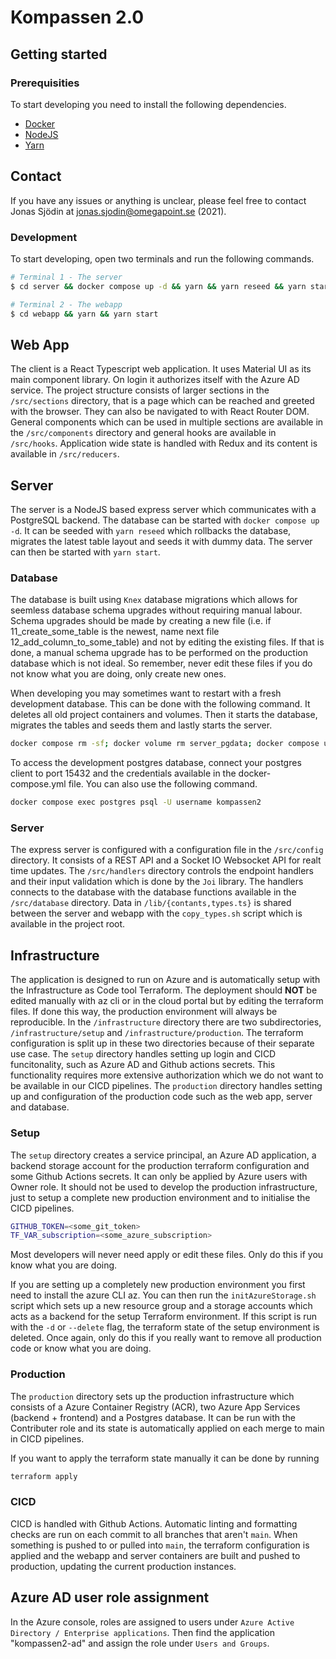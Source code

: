 # Kompassen 2.0

## Getting started

### Prerequisities
To start developing you need to install the following dependencies.
- [Docker](https://www.docker.com/get-started)
- [NodeJS](https://nodejs.org/tr/download/package-manager/#macos)
- [Yarn](https://yarnpkg.com/getting-started/install)

## Contact
If you have any issues or anything is unclear, please feel free to contact Jonas Sjödin at [jonas.sjodin@omegapoint.se](jonas.sjodin@omegapoint.se) (2021).

### Development
To start developing, open two terminals and run the following commands.

```bash
# Terminal 1 - The server
$ cd server && docker compose up -d && yarn && yarn reseed && yarn start

# Terminal 2 - The webapp
$ cd webapp && yarn && yarn start
```

## Web App
The client is a React Typescript web application. It uses Material UI as its main component library. On login it authorizes itself with the Azure AD service. The project structure consists of larger sections in the `/src/sections` directory, that is a page which can be reached and greeted with the browser. They can also be navigated to with React Router DOM. General components which can be used in multiple sections are available in the `/src/components` directory and general hooks are available in `/src/hooks`. Application wide state is handled with Redux and its content is available in `/src/reducers`.

## Server
The server is a NodeJS based express server which communicates with a PostgreSQL backend. The database can be started with `docker compose up -d`. It can be seeded with `yarn reseed` which rollbacks the database, migrates the latest table layout and seeds it with dummy data. The server can then be started with `yarn start`. 

### Database
The database is built using `Knex` database migrations which allows for seemless database schema upgrades without requiring manual labour. Schema upgrades should be made by creating a new file (i.e. if 11_create_some_table is the newest, name next file 12_add_column_to_some_table) and not by editing the existing files. If that is done, a manual schema upgrade has to be performed on the production database which is not ideal. So remember, never edit these files if you do not know what you are doing, only create new ones. 

When developing you may sometimes want to restart with a fresh development database. This can be done with the following command. It deletes all old project containers and volumes. Then it starts the database, migrates the tables and seeds them and lastly starts the server.

```bash
docker compose rm -sf; docker volume rm server_pgdata; docker compose up -d && yarn reseed && yarn start
```

To access the development postgres database, connect your postgres client to port 15432 and the credentials available in the docker-compose.yml file. You can also use the following command. 
```bash
docker compose exec postgres psql -U username kompassen2
```

### Server
The express server is configured with a configuration file in the `/src/config` directory. It consists of a REST API and a Socket IO Websocket API for realt time updates. The `/src/handlers` directory controls the endpoint handlers and their input validation which is done by the `Joi` library. The handlers connects to the database with the database functions available in the `/src/database` directory. Data in `/lib/{contants,types.ts}` is shared between the server and webapp with the `copy_types.sh` script which is available in the project root.

## Infrastructure
The application is designed to run on Azure and is automatically setup with the Infrastructure as Code tool Terraform. The deployment should **NOT** be edited manually with az cli or in the cloud portal but by editing the terraform files. If done this way, the production environment will always be reproducible. In the `/infrastructure` directory there are two subdirectories, `/infrastructure/setup` and `/infrastructure/production`. The terraform configuration is split up in these two directories because of their separate use case. The `setup` directory handles setting up login and CICD funcitonality, such as Azure AD and Github actions secrets. This functionality requires more extensive authorization which we do not want to be available in our CICD pipelines. The `production` directory handles setting up and configuration of the production code such as the web app, server and database. 

### Setup
The `setup` directory creates a service principal, an Azure AD application, a backend storage account for the production terraform configuration and some Github Actions secrets. It can only be applied by Azure users with Owner role. It should not be used to develop the production infrastructure, just to setup a complete new production environment and to initialise the CICD pipelines.

```bash
GITHUB_TOKEN=<some_git_token>
TF_VAR_subscription=<some_azure_subscription>
```

Most developers will never need apply or edit these files. Only do this if you know what you are doing. 

If you are setting up a completely new production environment you first need to install the azure CLI az. You can then run the `initAzureStorage.sh` script which sets up a new resource group and a storage accounts which acts as a backend for the setup Terraform environment. If this script is run with the `-d` or `--delete` flag, the terraform state of the setup environment is deleted. Once again, only do this if you really want to remove all production code or know what you are doing.

### Production 
The `production` directory sets up the production infrastructure which consists of a Azure Container Registry (ACR), two Azure App Services (backend + frontend) and a Postgres database. It can be run with the Contributer role and its state is automatically applied on each merge to main in CICD pipelines.

If you want to apply the terraform state manually it can be done by running
```bash
terraform apply
```

### CICD
CICD is handled with Github Actions. Automatic linting and formatting checks are run on each commit to all branches that aren't `main`. When something is pushed to or pulled into `main`, the terraform configuration is applied and the webapp and server containers are built and pushed to production, updating the current production instances. 

## Azure AD user role assignment
In the Azure console, roles are assigned to users under `Azure Active Directory / Enterprise applications`. Then find the application "kompassen2-ad" and assign the role under `Users and Groups`.

